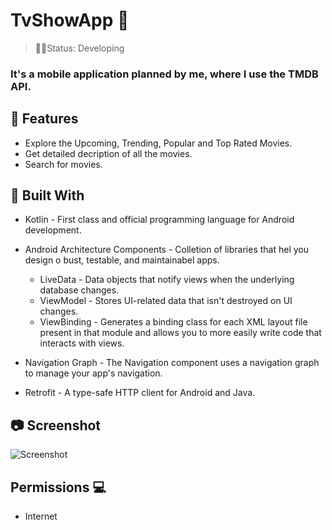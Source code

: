 <h1>TvShowApp  🎥</h1>

> 👨‍💻Status: Developing

### It's a mobile application planned by me, where I use the TMDB API.

## 🚀 Features 

+ Explore the Upcoming, Trending, Popular and Top Rated Movies.
+ Get detailed decription of all the movies.
+ Search for movies.

## 🧰 Built With 

* Kotlin - First class and official programming language for Android development.
* Android Architecture Components - Colletion of libraries that hel you design o bust, testable, and maintainabel apps.
  * LiveData -  Data objects that notify views when the underlying database changes.
  * ViewModel - Stores UI-related data that isn't destroyed on UI changes.
  * ViewBinding - Generates a binding class for each XML layout file present in that module and allows you to more easily write code that interacts with views.
 
* Navigation Graph - The Navigation component uses a navigation graph to manage your app's navigation.
* Retrofit - A type-safe HTTP client for Android and Java.

## 📷 Screenshot

![Screenshot](https://user-images.githubusercontent.com/58862763/189956580-5da57295-06c0-475e-88ac-9ec875dc45b3.jpg)


## Permissions 💻
+ Internet
